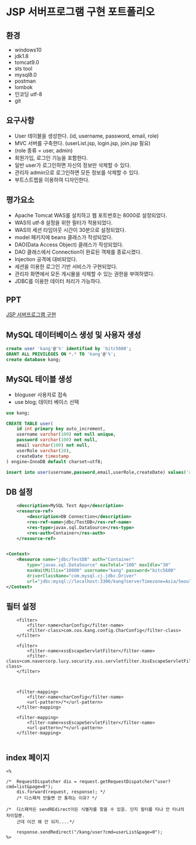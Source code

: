 # JSP 서버프로그램 구현 포트폴리오

## 환경

- windows10
- jdk1.8
- tomcat9.0
- sts tool
- mysql8.0
- postman
- lombok
- 인코딩 utf-8
- git

## 요구사항

- User 테이블을 생성한다. (id, username, password, email, role)
- MVC 서버를 구축한다. (userList.jsp, login.jsp, join.jsp 필요)
- (role 종류 = user, admin)
- 회원가입, 로그인 기능을 포함한다.
- 일반 user가 로그인하면 자신의 정보만 삭제할 수 있다.
- 관리자 admin으로 로그인하면 모든 정보를 삭제할 수 있다.
- 부트스트랩을 이용하여 디자인한다.


## 평가요소

- Apache Tomcat WAS를 설치하고 웹 포트번호는 8000로 설정되었다.
- WAS의 utf-8 설정을 위한 필터가 적용되었다.
- WAS의 세션 타임아웃 시간이 30분으로 설정되었다.
- model 패키지에 beans 클래스가 작성되었다.
- DAO(Data Access Object) 클래스가 작성되었다.
- DAO 클래스에서 Connection이 완료된 객체를 종료시켰다.
- Injection 공격에 대비되었다.
- 세션을 이용한 로그인 기반 서비스가 구현되었다.
- 관리자 화면에서 모든 게시물을 삭제할 수 있는 권한을 부여하였다.
- JDBC를 이용한 데이터 처리가 가능하다.


## PPT
[JSP 서버프로그램 구현](https://drive.google.com/file/d/172R1Cse4QdF0rcYU5OUDJcCtHKQmtCKo/view?usp=sharing, "ppt link")



## MySQL 데이터베이스 생성 및 사용자 생성

```sql
create user 'kang'@'%' identified by 'bitc5600';
GRANT ALL PRIVILEGES ON *.* TO 'kang'@'%';
create database kang;
```

## MySQL 테이블 생성

- bloguser 사용자로 접속
- use blog; 데이터 베이스 선택

```sql
use kang;

CREATE TABLE user(
    id int primary key auto_increment,
    username varchar(100) not null unique,
    password varchar(100) not null,
    email varchar(100) not null,
    userRole varchar(20),
    createDate timestamp
) engine=InnoDB default charset=utf8;

insert into user(username,password,email,userRole,createDate) values('admin','1234','admin@gmail.com','admin',now());
```

## DB 설정

``` web.xml
	<description>MySQL Test App</description>
	<resource-ref>
		<description>DB Connection</description>
		<res-ref-name>jdbc/TestDB</res-ref-name>
		<res-type>javax.sql.DataSource</res-type>
		<res-auth>Container</res-auth>
	</resource-ref>
```

```context.xml

<Context>
	<Resource name="jdbc/TestDB" auth="Container"
		type="javax.sql.DataSource" maxTotal="100" maxIdle="30"
		maxWaitMillis="10000" username="kang" password="bitc5600"
		driverClassName="com.mysql.cj.jdbc.Driver"
		url="jdbc:mysql://localhost:3306/kang?serverTimezone=Asia/Seoul" />
</Context> 

```

## 필터 설정

```스크립트 방어, 인코딩 설정
	<filter>
		<filter-name>charConfig</filter-name>
		<filter-class>com.cos.kang.config.CharConfig</filter-class>
	</filter>
	
	<filter>
		<filter-name>xssEscapeServletFilter</filter-name>
		<filter-class>com.navercorp.lucy.security.xss.servletfilter.XssEscapeServletFilter</filter-class>
	</filter>
	


	<filter-mapping>
		<filter-name>charConfig</filter-name>
		<url-pattern>/*</url-pattern>
	</filter-mapping>

	<filter-mapping>
		<filter-name>xssEscapeServletFilter</filter-name>
		<url-pattern>/*</url-pattern>
	</filter-mapping>
	
```

## index 페이지
```
<%

/* 	RequestDispatcher dis = request.getRequestDispatcher("user?cmd=list&page=0");
	dis.forward(request, response); */
	/* 디스패처 만들면 안 통하는 이유? */
			
/* 	디스패처든 sendREdirect이든 식별자를 찾을 수 있음. 단지 필터를 타냐 안 타냐의 차이일뿐.
	근데 이건 왜 안 되지....*/
	
	response.sendRedirect("/kang/user?cmd=userList&page=0");
%>

```




